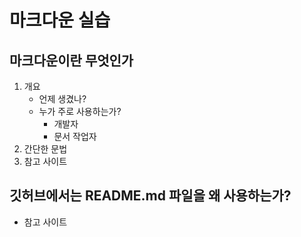 # 마크다운 실습
## 마크다운이란 무엇인가
1. 개요
   - 언제 생겼나?
   - 누가 주로 사용하는가?
       - 개발자
       - 문서 작업자
2. 간단한 문법
3. 참고 사이트
## 깃허브에서는 README.md 파일을 왜 사용하는가?
- 참고 사이트